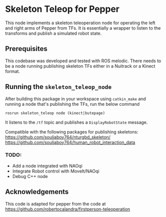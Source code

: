 # Skeleton Teleop for Pepper
This node implements a skeleton teleoperation node for operating the left and right arms of Pepper from TFs. It is essentially a wrapper to listen to the transforms and publish a simulated robot state.

## Prerequisites
This codebase was developed and tested with ROS melodic. There needs to be a node running publishing skeleton TFs either in a Nuitrack or a Kinect format.

## Running the `skeleton_teleop_node`
After building this package in your workspace using `catkin_make` and running a node that's publishing the TFs, run the below command
```
rosrun skeleton_teleop node (kinect|butepage)
```
It listens to the `/tf` topic and publishes a `DisplayRobotState` message.

Compatible with the following packages for publishing skeletons:
https://github.com/souljaboy764/nturgbd_skeleton/
https://github.com/souljaboy764/human_robot_interaction_data

### TODO:
- Add a node integrated with NAOqi
- Integrate Robot control with MoveIt/NAOqi
- Debug C++ node

## Acknowledgements
This code is adapted for pepper from the code at https://github.com/robertocalandra/firstperson-teleoperation